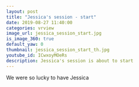```yaml
---
layout: post
title: "Jessica's session - start"
date: 2019-08-27 11:40:00
categories: vrview
image_url: jessica_session_start.jpg
is_image_360: true
default_yaw: 0
thumbnail: jessica_session_start_th.jpg
youtube_id: ICwxoyMOeRs
description: Jessica's session is about to start
---
```

We were so lucky to have Jessica
